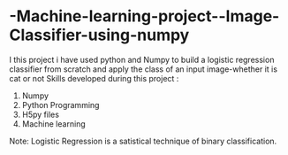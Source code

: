 # -Machine-learning-project--Image-Classifier-using-numpy
I this project i have used python and Numpy to build a logistic regression classifier from scratch and apply the class of an input image-whether it is cat or not
Skills developed during this project :
1) Numpy
2) Python Programming
3) H5py files
4) Machine learning 

Note: Logistic Regression is a satistical technique of binary classification.
